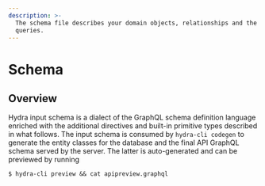 ```yaml
---
description: >-
  The schema file describes your domain objects, relationships and the supported
  queries.
---
```


# Schema

## Overview

Hydra input schema is a dialect of the GraphQL schema definition language enriched with the additional directives and built-in primitive types described in what follows. The input schema is consumed by `hydra-cli codegen` to generate the entity classes for the database and the final API GraphQL schema served by the server. The latter is auto-generated and can be previewed by running

```text
$ hydra-cli preview && cat apipreview.graphql
```

